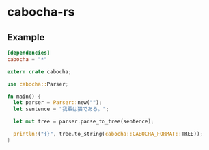 # cabocha-rs

## Example
```toml
[dependencies]
cabocha = "*"
```
```Rust
extern crate cabocha;

use cabocha::Parser;

fn main() {
  let parser = Parser::new("");
  let sentence = "我輩は猫である。";

  let mut tree = parser.parse_to_tree(sentence);

  println!("{}", tree.to_string(cabocha::CABOCHA_FORMAT::TREE));
}
```